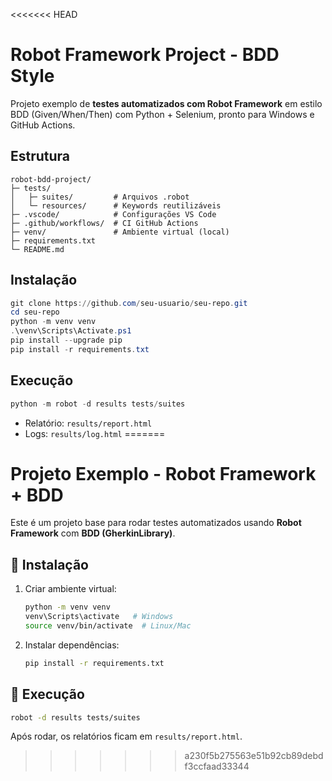 <<<<<<< HEAD
# Robot Framework Project - BDD Style

Projeto exemplo de **testes automatizados com Robot Framework** em estilo BDD (Given/When/Then) com Python + Selenium, pronto para Windows e GitHub Actions.

## Estrutura

```
robot-bdd-project/
├─ tests/
│   ├─ suites/         # Arquivos .robot
│   └─ resources/      # Keywords reutilizáveis
├─ .vscode/            # Configurações VS Code
├─ .github/workflows/  # CI GitHub Actions
├─ venv/               # Ambiente virtual (local)
├─ requirements.txt
└─ README.md
```

## Instalação

```powershell
git clone https://github.com/seu-usuario/seu-repo.git
cd seu-repo
python -m venv venv
.\venv\Scripts\Activate.ps1
pip install --upgrade pip
pip install -r requirements.txt
```

## Execução

```powershell
python -m robot -d results tests/suites
```

- Relatório: `results/report.html`
- Logs: `results/log.html`
=======
# Projeto Exemplo - Robot Framework + BDD

Este é um projeto base para rodar testes automatizados usando **Robot Framework** com **BDD (GherkinLibrary)**.

## 🔹 Instalação
1. Criar ambiente virtual:
   ```bash
   python -m venv venv
   venv\Scripts\activate   # Windows
   source venv/bin/activate  # Linux/Mac
   ```

2. Instalar dependências:
   ```bash
   pip install -r requirements.txt
   ```

## 🔹 Execução
```bash
robot -d results tests/suites
```

Após rodar, os relatórios ficam em `results/report.html`.
>>>>>>> a230f5b275563e51b92cb89debdf3ccfaad33344
